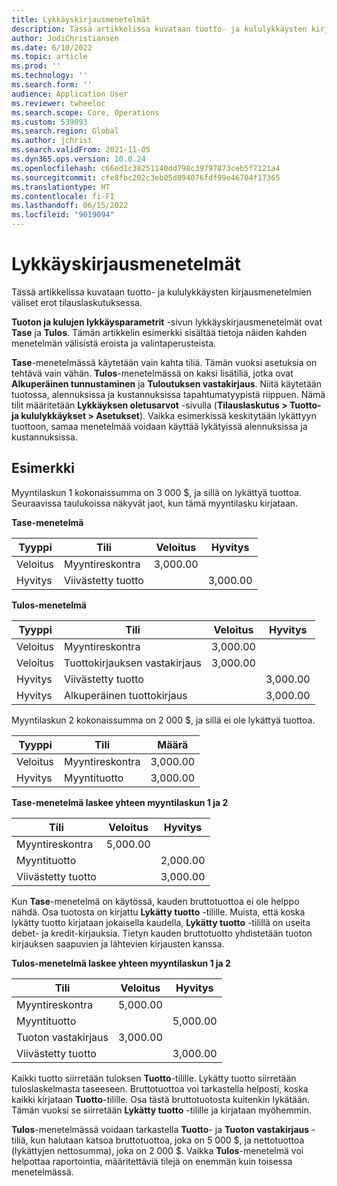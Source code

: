 ```yaml
---
title: Lykkäyskirjausmenetelmät
description: Tässä artikkelissa kuvataan tuotto- ja kululykkäysten kirjausmenetelmien väliset erot tilauslaskutuksessa.
author: JodiChristiansen
ms.date: 6/10/2022
ms.topic: article
ms.prod: ''
ms.technology: ''
ms.search.form: ''
audience: Application User
ms.reviewer: twheeloc
ms.search.scope: Core, Operations
ms.custom: 539093
ms.search.region: Global
ms.author: jchrist
ms.search.validFrom: 2021-11-05
ms.dyn365.ops.version: 10.0.24
ms.openlocfilehash: c66ed1c38251140dd798c39797873ceb5f7121a4
ms.sourcegitcommit: cfe8fbc202c3eb05d894076fdf99e46704f17365
ms.translationtype: HT
ms.contentlocale: fi-FI
ms.lasthandoff: 06/15/2022
ms.locfileid: "9019094"
---
```

# <a name="deferral-posting-methods"></a>Lykkäyskirjausmenetelmät

Tässä artikkelissa kuvataan tuotto- ja kululykkäysten kirjausmenetelmien väliset erot tilauslaskutuksessa.

**Tuoton ja kulujen lykkäysparametrit** -sivun lykkäyskirjausmenetelmät ovat **Tase** ja **Tulos**. Tämän artikkelin esimerkki sisältää tietoja näiden kahden menetelmän välisistä eroista ja valintaperusteista.

**Tase**-menetelmässä käytetään vain kahta tiliä. Tämän vuoksi asetuksia on tehtävä vain vähän. **Tulos**-menetelmässä on kaksi lisätiliä, jotka ovat **Alkuperäinen tunnustaminen** ja **Tuloutuksen vastakirjaus**. Niitä käytetään tuotossa, alennuksissa ja kustannuksissa tapahtumatyypistä riippuen. Nämä tilit määritetään **Lykkäyksen oletusarvot** -sivulla (**Tilauslaskutus \> Tuotto- ja kululykkäykset \> Asetukset**). Vaikka esimerkissä keskitytään lykättyyn tuottoon, samaa menetelmää voidaan käyttää lykätyissä alennuksissa ja kustannuksissa.

## <a name="example"></a>Esimerkki

Myyntilaskun 1 kokonaissumma on 3 000 $, ja sillä on lykättyä tuottoa. Seuraavissa taulukoissa näkyvät jaot, kun tämä myyntilasku kirjataan.

**Tase-menetelmä**

| Tyyppi | Tili | Veloitus | Hyvitys|
|---|---|---|---|
| Veloitus | Myyntireskontra | 3,000.00 | |
| Hyvitys | Viivästetty tuotto | | 3,000.00 |

**Tulos-menetelmä**

| Tyyppi | Tili | Veloitus | Hyvitys |
|---|---|---|---|
| Veloitus | Myyntireskontra | 3,000.00 | |
| Veloitus | Tuottokirjauksen vastakirjaus | 3,000.00 | |
| Hyvitys | Viivästetty tuotto | | 3,000.00 |
| Hyvitys | Alkuperäinen tuottokirjaus | | 3,000.00 |

Myyntilaskun 2 kokonaissumma on 2 000 $, ja sillä ei ole lykättyä tuottoa.

| Tyyppi | Tili | Määrä |
|---|---|---|
| Veloitus | Myyntireskontra | 3,000.00 |
| Hyvitys | Myyntituotto | 3,000.00 |

**Tase-menetelmä laskee yhteen myyntilaskun 1 ja 2**

| Tili | Veloitus | Hyvitys |
|---|---|---|
| Myyntireskontra | 5,000.00 | |
| Myyntituotto | | 2,000.00 |
| Viivästetty tuotto | | 3,000.00 |

Kun **Tase**-menetelmä on käytössä, kauden bruttotuottoa ei ole helppo nähdä. Osa tuotosta on kirjattu **Lykätty tuotto** -tilille. Muista, että koska lykätty tuotto kirjataan jokaisella kaudella, **Lykätty tuotto** -tilillä on useita debet- ja kredit-kirjauksia. Tietyn kauden bruttotuotto yhdistetään tuoton kirjauksen saapuvien ja lähtevien kirjausten kanssa.

**Tulos-menetelmä laskee yhteen myyntilaskun 1 ja 2**

| Tili | Veloitus | Hyvitys |
|---|---|---|
| Myyntireskontra | 5,000.00 | |
| Myyntituotto | | 5,000.00 |
| Tuoton vastakirjaus | 3,000.00 | |
| Viivästetty tuotto | | 3,000.00 |

Kaikki tuotto siirretään tuloksen **Tuotto**-tilille. Lykätty tuotto siirretään tuloslaskelmasta taseeseen. Bruttotuottoa voi tarkastella helposti, koska kaikki kirjataan **Tuotto**-tilille. Osa tästä bruttotuotosta kuitenkin lykätään. Tämän vuoksi se siirretään **Lykätty tuotto** -tilille ja kirjataan myöhemmin.

**Tulos**-menetelmässä voidaan tarkastella **Tuotto**- ja **Tuoton vastakirjaus** -tiliä, kun halutaan katsoa bruttotuottoa, joka on 5 000 $, ja nettotuottoa (lykättyjen nettosumma), joka on 2 000 $. Vaikka **Tulos**-menetelmä voi helpottaa raportointia, määritettäviä tilejä on enemmän kuin toisessa menetelmässä.
